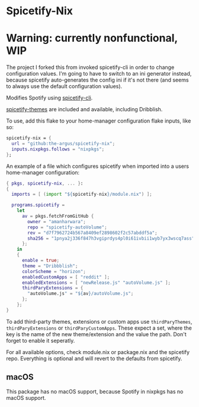 # Spicetify-Nix

# Warning: currently nonfunctional, WIP
The project I forked this from invoked spicetify-cli in order to change
configuration values. I'm going to have to switch to an ini generator
instead, because spicetify auto-generates the config ini if it's not there
(and seems to always use the default configuration values).

Modifies Spotify using [spicetify-cli](https://github.com/khanhas/spicetify-cli).

[spicetify-themes](https://github.com/morpheusthewhite/spicetify-themes) are included and available, including Dribblish.

To use, add this flake to your home-manager configuration flake inputs, like so:
```nix
spicetify-nix = {
  url = "github:the-argus/spicetify-nix";
  inputs.nixpkgs.follows = "nixpkgs";
};
```

An example of a file which configures spicetify when imported into
a users home-manager configuration:
```nix
{ pkgs, spicetify-nix, ... }:
{
  imports = [ (import "${spicetify-nix}/module.nix") ];

  programs.spicetify =
    let
      av = pkgs.fetchFromGitHub {
        owner = "amanharwara";
        repo = "spicetify-autoVolume";
        rev = "d7f7962724b567a8409ef2898602f2c57abddf5a";
        sha256 = "1pnya2j336f847h3vgiprdys4pl0i61ivbii1wyb7yx3wscq7ass";
      };
    in
    {
      enable = true;
      theme = "Dribbblish";
      colorScheme = "horizon";
      enabledCustomApps = [ "reddit" ];
      enabledExtensions = [ "newRelease.js" "autoVolume.js" ];
      thirdParyExtensions = {
        "autoVolume.js" = "${av}/autoVolume.js";
      };
    };
}
```

To add third-party themes, extensions or custom apps use `thirdParyThemes`, `thirdParyExtensions` or `thirdParyCustomApps`. These expect a set, where the key is the name of the new theme/extension and the value the path. Don't forget to enable it seperatly.

For all available options, check module.nix or package.nix and the spicetify repo. Everything is optional and will revert to the defaults from spicetify.

## macOS
This package has no macOS support, because Spotify in nixpkgs has no macOS support.
